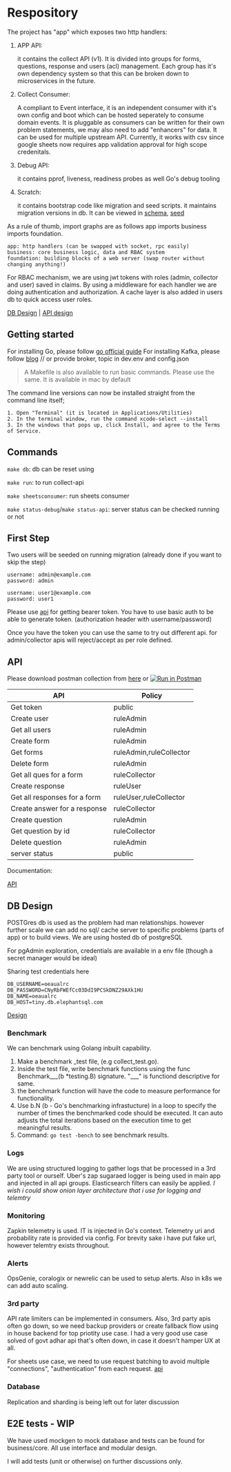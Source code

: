 
# Respository

The project has "app" which exposes two http handlers:
1. APP API:

    it contains the collect API (v1). It is divided into groups for forms, questions, response and users (acl) management. Each group has it's own dependency system so that this can be broken down to microservices in the future.
2. Collect Consumer:

    A compliant to Event interface, it is an independent consumer with it's own config and boot which can be hosted seperately to consume domain events. It is pluggable as consumers can be written for their own problem statements, we may also need to add "enhancers" for data.
    It can be used for multiple upstream API. Currently, it works with csv since google sheets now requires app validation approval for high scope credenitals. 
2. Debug API:

    it contains pprof, liveness, readiness probes as well Go's debug tooling
3. Scratch:

    it contains bootstrap code like migration and seed scripts. it maintains migration versions in db. It can be viewed in [schema](business/data/dbschema/sql/schema.sql), [seed](business/data/dbschema/sql/seed.sql)

As a rule of thumb, import graphs are as follows app imports business imports foundation.

    app: http handlers (can be swapped with socket, rpc easily)
    business: core business logic, data and RBAC system
    foundation: building blocks of a web server (swap router without changing anything!)

For RBAC mechanism, we are using jwt tokens with roles (admin, collector and user) saved in claims. By using a middleware for each handler we are doing authentication and authorization.
A cache layer is also added in users db to quick access user roles.

[DB Design](docs/db/dbb_design.pdf) | [API design](docs/api/collect.md)

## Getting started
For installing Go, please follow
[go official guide](https://go.dev/doc/install)
For installing Kafka, please follow
[blog](https://hevodata.com/learn/install-kafka-on-mac) // or provide broker, topic in dev.env and config.json

> A Makefile is also available to run basic commands. Please use the same. It is available in mac by default

The command line versions can now be installed straight from the command line itself;

    1. Open "Terminal" (it is located in Applications/Utilities)
    2. In the terminal window, run the command xcode-select --install
    3. In the windows that pops up, click Install, and agree to the Terms of Service.

## Commands
`make db`: db can be reset using 

`make run`: to run collect-api

`make sheetsconsumer`: run sheets consumer

`make status-debug`/`make status-api`: server status can be checked running or not

## First Step
Two users will be seeded on running migration (already done if you want to skip the step)

    username: admin@example.com
    password: admin

    username: user1@example.com
    password: user1

Please use [api](docs/api/collect.md#end-point-get-token) for getting bearer token. You have to use basic auth to be able to generate token. (authorization header with username/password)

Once you have the token you can use the same to try out different api. for admin/collector apis will reject/accept as per role defined.

## API

Please download postman collection from [here](https://elements.getpostman.com/redirect?entityId=26793134-37605187-5b1a-4cdf-86b7-c82e7878094c&entityType=collection)
or [![Run in Postman](https://run.pstmn.io/button.svg)](https://app.getpostman.com/run-collection/26793134-37605187-5b1a-4cdf-86b7-c82e7878094c?action=collection%2Ffork&source=rip_markdown&collection-url=entityId%3D26793134-37605187-5b1a-4cdf-86b7-c82e7878094c%26entityType%3Dcollection%26workspaceId%3Db66c69c7-0141-4bc1-8932-3265f809fd2d)

| API  | Policy |
| ------------- | ------------- |
| Get token  | public  |
| Create user | ruleAdmin  |
| Get all users  | ruleAdmin  |
| Create form  | ruleAdmin  |
| Get forms  | ruleAdmin,ruleCollector  |
| Delete form  |ruleAdmin  |
| Get all ques for a form  | ruleCollector |
| Create response  | ruleUser  |
| Get all responses for a form  | ruleUser,ruleCollector  |
| Create answer for a response  | ruleCollector  |
| Create question  | ruleAdmin  |
| Get question by id  | ruleCollector  |
| Delete question  | ruleAdmin  |
| server status  | public  |

Documentation:

[API](https://github.com/erdahuja/collect/blob/main/docs/api/collect.md)

## DB Design
POSTGres db is used as the problem had man relationships. however further scale we can add no sql/ cache server to specific problems (parts of app) or to build views.
We are using hosted db of postgreSQL

For pgAdmin exploration, credentials are available in a env file (though a secret manager would be ideal)

Sharing test credentials here
```
DB_USERNAME=oeaualrc
DB_PASSWORD=CNyRbFWEfCc03DdI9PCSkDNZ29AXk1HU
DB_NAME=oeaualrc
DB_HOST=tiny.db.elephantsql.com
```

[Design](docs/db/dbb_design.pdf)

### Benchmark
We can benchmark using Golang inbuilt capability. 
1. Make a benchmark _test file, (e.g collect_test.go).
2. Inside the test file, write benchmark functions using the func Benchmark___(b *testing.B) signature. "___" is functiond descriptive for same.
3. the benchmark function will have the code to measure performance for functionality.
4. Use b.N (b - Go's benchmarking infrastucture) in a loop to specify the number of times the benchmarked code should be executed. It can auto adjusts the total iterations based on the execution time to get meaningful results.
5. Command: ```go test -bench``` to see benchmark results.

### Logs
We are using structured logging to gather logs that be processed in a 3rd party tool or ourself. Uber's zap sugaraed logger is being used in main app and injected in all api groups. Elasticsearch filters can easily be applied.
*I wish i could show onion layer architecture that i use for logging and telemtry*

### Monitoring
Zapkin telemetry is used. IT is injected in Go's context. Telemetry uri and probability rate is provided via config. For brevity sake i have put fake url, however telemtry exists throughout.

### Alerts
OpsGenie, coralogix or newrelic can be used to setup alerts. Also in k8s we can add auto scaling.

### 3rd party
API rate limiters can be implemented in consumers. Also, 3rd party apis often go down, so we need backup providers or create fallback flow using in house backend for top priotity use case. I had a very good use case solved of govt adhar api that's often down, in case it doesn't hamper UX at all. 

For sheets use case, we need to use request batching to avoid multiple "connections", "authentication" from each request. [api](https://developers.google.com/sheets/api/reference/rest/v4/spreadsheets/batchUpdate)

### Database
Replication and sharding is being left out for later discussion

## E2E tests - WIP
We have used mockgen to mock database and tests can be found for business/core. All use interface and modular design.

I will add tests (unit or otherwise) on further discussions only. 